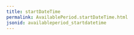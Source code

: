 ```yaml
---
title: startDateTime
permalink: AvailablePeriod.startDateTime.html
jsonid: availableperiod_startdatetime
---
```

